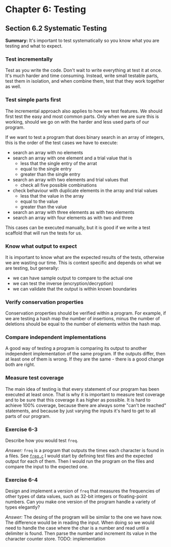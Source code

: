 # Chapter 6: Testing

## Section 6.2 Systematic Testing

**Summary:** It's important to test systematically so you know what you are testing and what to expect.

### Test incrementally

Test as you write the code. Don't wait to write everything at test it at once. It's much harder and time consuming.
Instead, write small testable parts, test them in isolation, and when combine them, test that they work together as well.

### Test simple parts first

The incremental approach also applies to how we test features. We should first test the easy and most common parts.
Only when we are sure this is working, should we go on with the harder and less used parts of our program.

If we want to test a program that does binary search in an array of integers, this is the order of the test cases we have to execute:

- search an array with no elements
- search an array with one element and a trial value that is
  - less that the single entry of the arrat
  - equal to the single entry
  - greater than the single entry
- search an array with two elements and trial values that
  - check all five possible combinations
- check behaviour with duplicate elements in the array and trial values
  - less that the value in the array
  - equal to the value
  - greater than the value
- search an array with three elements as with two elements
- search an array with four elements as with two and three

This cases can be executed manually, but it is good if we write a test scaffold that will run the tests for us.

### Know what output to expect

It is important to know what are the expected results of the tests, otherwise we are wasting our time.
This is context specific and depends on what we are testing, but generally:

- we can have sample output to compare to the actual one
- we can test the inverse (encryption/decryption)
- we can validate that the output is within known boundaries

### Verify conservation properties

Conservation properties should be verified within a program.
For example, if we are testing a hash map the number of insertions, minus the number of deletions should be equal to the
number of elements within the hash map.

### Compare independent implementations

A good way of testing a program is comparing its output to another independent implementation of the same program.
If the outputs differ, then at least one of them is wrong. If they are the same - there is a good change both are right.

### Measure test coverage

The main idea of testing is that every statement of our program has been executed at least once.
That is why it is important to measure test coverage and to be sure that this coverage it as higher as possible.
It is hard to achieve 100% coverage, because there are always some "can't be reached" statements, and because by just varying the inputs it's hard to get to all parts of our program.

### Exercise 6-3

Describe how you would test `freq`.

_Answer:_ `freq` is a program that outputs the times each character is found in a files.
See [`freq.c`](freq.c)
I would start by defining test files and the expected output for each of them.
Then I would run the program on the files and compare the input to the expected one.

### Exercise 6-4

Design and implement a version of `freq` that measures the frequencies of other types of data values, such as 32-bit integers or floating-point numbers.
Can you make one version of the program handle a variety of types elegantly?

_Answer:_ The desing of the program will be similar to the one we have now. The difference would be in reading the input.
When doing so we would need to handle the case where the char is a number and read until a delimiter is found.
Then parse the number and increment its value in the character counter store.
TODO: implementation
